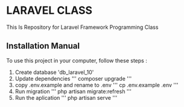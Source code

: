 # LARAVEL CLASS

This Is Repository for Laravel Framework Programming Class

## Installation Manual

To use this project in your computer, follow these steps :
1. Create database 'db_laravel_10'
2. Update dependencies 
    ''' composer upgrade '''
3. copy .env.example and rename to .env
    ''' cp .env.example .env '''
4. Run migration 
    ''' php artisan migrate:refresh '''
5. Run the aplication
    ''' php artisan serve '''
